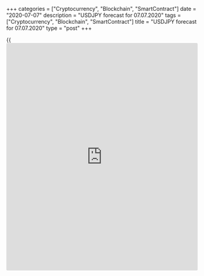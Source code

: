 +++
categories = ["Cryptocurrency", "Blockchain", "SmartContract"]
date = "2020-07-07"
description = "USDJPY forecast for 07.07.2020"
tags = ["Cryptocurrency", "Blockchain", "SmartContract"]
title = "USDJPY forecast for 07.07.2020"
type = "post"
+++

{{<iframe id="large-banner" src="https://www.bounty.group/#slide=12.0" width="100%" height="600" scrolling="no" style="border: 0px solid rgb(216, 221, 230); border-radius: 3px;">}}

July 7, 2020

July 7, 2020

Yen got back its favorite toyDmitri Demidenko

## Japanese Yen forecast for today

### The Japanese yen is a safe haven asset again

How to make someone happy? You can take something valuable, which was
taken for granted earlier, and give it back later. Something like this
happened to the yen. The JPY used to be the major Forex safe haven for a
long time, and it was taken for granted. However, after the Fed lowered
the interest rates to a level around zero, the US dollar became a more
demanded safe-haven. This summer, the yen has again turned into a safe
haven. As a result, the [USD/JPY][1] is steadily trading in the
consolidation range of 106-110. Not only exporters and importers benefit
from the yen stable rates, but also pension funds that do not need to
worry about hedging against currency risks associated with investing in
foreign assets.

Over the past few years, pension funds, including the GPIF, have
wondered [how to](https://www.playgroundfx.com/blog/forex-trading-how-to/) preserve and increase the funds they manage. They had to
invest in foreign assets amid Japan’s aging population and low bond
rates. Now, the outlook for the Japanese economy is more positive, and
the BoJ has weakened its buying support, so the spread between 30-year
and 10-year bond yields widens. The 30-yer yields are rising, which
supports demand growth. The most recent auction drew a bid-to-cover
ratio up by 3.92 times, the highest since July 2019.

### Dynamics of Japan’s yield curve

![LiteForex: USDJPY forecast for 07.07.2020][2]

 _Source: Bloomberg._

The trends in the bond markets of the USA and Japan are important to
anti _cipate the_ dollar-yen future prices _._ In the USA, despite a
difficult epidemiological situation, there is still hope for a quick GDP
rebound, which draws up 10-year Treasury yields. Besides, the BoJ holds
Japan’s bond yields at a fixed level, which increases the U.S.-Japan
bond yield spread and pushes the [USD/JPY][1] up to the top of the
consolidation range of 106-110, which I defined in April. On the other
hand, the gloomy forecasts that the reopening of the US economy will
result in the surge of the coronavirus cases and another lockdown, press
the 10-year Treasury yields down, giving an advantage to the
[USD/JPY][1] bears. As a result, the yen is growing when the U.S. GDP
outlook becomes more negative, that is it behaves as a safe haven.

### Dynamics of USD/JPY and U.S.-Japan 10-year yield spread

![LiteForex: USDJPY forecast for 07.07.2020][3]

 _Source: Bloomberg_

As already wrote, exporters, importers, and pension funds benefit from
the return of the yen’s safe-haven status. The [UDS/JPY][1] traders,
however, are not that excited. The correlation of the currency pair and
the US stock indexes has become much weaker. Therefore, I recommend
trading the idea of the change in the global risk appetite using the
[EUR/JPY][4] and the [AUD/JPY][5]. The EURJPY breaks out the resistances
at 122, and the AUDJPY is up above 75.1-75.2, optimists can well buy the
euro and the Australian dollar against the Japanese yen amid the
expectations of a soon victory over COVID-19 and the global economic
recovery that should follow.

* * *

P.S. Did you like my article? Share it in social networks: it will be
the best “thank you" :)

Ask me questions and comment below. I’ll be glad to answer your
questions and give necessary explanations.

 **Useful links:**

  * I recommend trying to trade with a reliable broker [here][6]. The system allows you to trade by yourself or copy successful traders from all across the globe.
  * Use my promo-code BLOG for getting deposit bonus 50% on LiteForex platform. Just enter this code in the appropriate field while [depositing][7] your trading account.
  * Telegram channel with high-quality analytics, Forex reviews, training articles, and other useful things for traders <t.me/liteforex>



## Price chart of USDJPY in real time mode

![Yen got back its favorite toy][8]

The content of this article reflects the author’s opinion and does not
necessarily reflect the official position of LiteForex. The material
published on this page is provided for informational purposes only and
should not be considered as the provision of investment advice for the
purposes of Directive 2004/39/EC.

Rate this article:

{{value}}

( {{count}} {{title}} )

   1. my.liteforex.com/trading/chart?symbol=USDJPY&returnUrl=true
   2. cdn.liteforex.com/cache/uploads/blog_post/fundamental_analysis/japan-bonds-07-07-20.jpg?w=30&s=e1dcb129d32b3a0bafc767425d151973
   3. cdn.liteforex.com/cache/uploads/blog_post/fundamental_analysis/usdjpy-bonds-07-07-20.jpg?w=30&s=8a3032835695cac58f9aad84f1342735
   4. my.liteforex.com/trading/chart?symbol=EURJPY&returnUrl=true
   5. my.liteforex.com/trading/chart?symbol=AUDJPY&returnUrl=true
   6. my.liteforex.com/?category=analysts-opinions&slug=yen-got-back-its-favorite-toy&openPopup=%2Fregistration%2Fpopup&utm_source=blog&utm_medium=article&utm_campaign=bonus
   7. my.liteforex.com/deposit/?category=analysts-opinions&slug=yen-got-back-its-favorite-toy&promo_code=BLOG&utm_source=blog&utm_medium=article&utm_campaign=bonus
   8. cdn.liteforex.com/cache/uploads/blog_post/fundamental_analysis/liteforex-blog-usdjpy-07-07-20.jpg?q=75&w=1000&s=d4bf2383d78f4d01521e11b4f52b7817